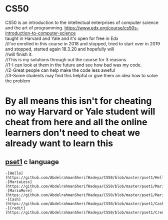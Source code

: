 # CS50
CS50 is an introduction to the intellectual enterprises of computer science and the art of programming.
https://www.edx.org/course/cs50s-introduction-to-computer-science  
taught in Harvard and Yale and it's open for free in Edx  
//I've enrolled in this course in 2018 and stopped, tried to start over in 2019 and stopped, started again 18.3.20 and hopefully will  
//will finish it.  
//This is my solutions through out the course for 3 reasons  
//1-I can look at them in the future and see how bad was my code.  
//2-Great people can help make the code less aweful  
//3-Some students may find this helpful or give them an idea how to solve the problem  
 # By all means this isn't for cheating no way Harvard or Yale student will cheat from here and all the online learners don't need to cheat we already want to learn this
 ## [pset1](https://github.com/AbdelrahmanSherifHadeya/hello-world) c language  
 
    -[Hello](https://github.com/AbdelrahmanSherifHadeya/CS50/blob/master/pset1/Hello.c)
    -[MarioLess](https://github.com/AbdelrahmanSherifHadeya/CS50/blob/master/pset1/MarioLess.c)
    -[MarioMore](https://github.com/AbdelrahmanSherifHadeya/CS50/blob/master/pset1/MarioMore.c)
    -[Cash](https://github.com/AbdelrahmanSherifHadeya/CS50/blob/master/pset1/Cash.c)
    -[Credit](https://github.com/AbdelrahmanSherifHadeya/CS50/blob/master/pset1/Credit.c)
